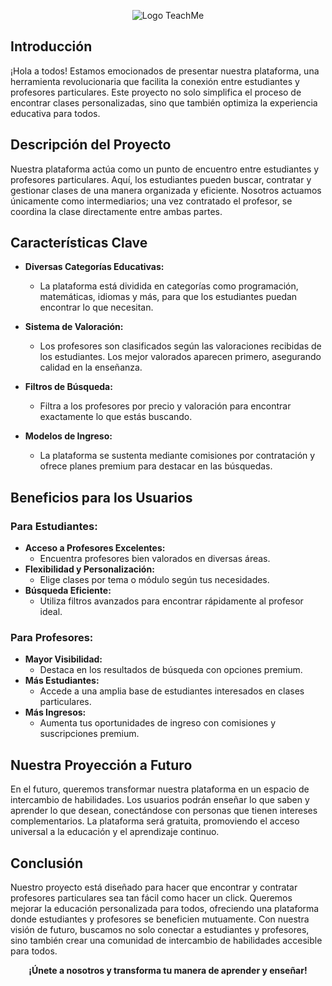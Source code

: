 <p align="center">
  <img src="https://github.com/user-attachments/assets/8a517dd3-eeb8-4e82-9329-dfc818ebf987" alt="Logo TeachMe">
</p>

## Introducción
¡Hola a todos! Estamos emocionados de presentar nuestra plataforma, una herramienta revolucionaria que facilita la conexión entre estudiantes y profesores particulares. Este proyecto no solo simplifica el proceso de encontrar clases personalizadas, sino que también optimiza la experiencia educativa para todos.

## Descripción del Proyecto
Nuestra plataforma actúa como un punto de encuentro entre estudiantes y profesores particulares. Aquí, los estudiantes pueden buscar, contratar y gestionar clases de una manera organizada y eficiente. Nosotros actuamos únicamente como intermediarios; una vez contratado el profesor, se coordina la clase directamente entre ambas partes.

## Características Clave
- **Diversas Categorías Educativas:**
  - La plataforma está dividida en categorías como programación, matemáticas, idiomas y más, para que los estudiantes puedan encontrar lo que necesitan.

- **Sistema de Valoración:**
  - Los profesores son clasificados según las valoraciones recibidas de los estudiantes. Los mejor valorados aparecen primero, asegurando calidad en la enseñanza.

- **Filtros de Búsqueda:**
  - Filtra a los profesores por precio y valoración para encontrar exactamente lo que estás buscando.

- **Modelos de Ingreso:**
  - La plataforma se sustenta mediante comisiones por contratación y ofrece planes premium para destacar en las búsquedas.

## Beneficios para los Usuarios
### Para Estudiantes:
- **Acceso a Profesores Excelentes:**
  - Encuentra profesores bien valorados en diversas áreas.
- **Flexibilidad y Personalización:**
  - Elige clases por tema o módulo según tus necesidades.
- **Búsqueda Eficiente:**
  - Utiliza filtros avanzados para encontrar rápidamente al profesor ideal.

### Para Profesores:
- **Mayor Visibilidad:**
  - Destaca en los resultados de búsqueda con opciones premium.
- **Más Estudiantes:**
  - Accede a una amplia base de estudiantes interesados en clases particulares.
- **Más Ingresos:**
  - Aumenta tus oportunidades de ingreso con comisiones y suscripciones premium.

## Nuestra Proyección a Futuro
En el futuro, queremos transformar nuestra plataforma en un espacio de intercambio de habilidades. Los usuarios podrán enseñar lo que saben y aprender lo que desean, conectándose con personas que tienen intereses complementarios. La plataforma será gratuita, promoviendo el acceso universal a la educación y el aprendizaje continuo.

## Conclusión
Nuestro proyecto está diseñado para hacer que encontrar y contratar profesores particulares sea tan fácil como hacer un click. Queremos mejorar la educación personalizada para todos, ofreciendo una plataforma donde estudiantes y profesores se beneficien mutuamente. Con nuestra visión de futuro, buscamos no solo conectar a estudiantes y profesores, sino también crear una comunidad de intercambio de habilidades accesible para todos.

**<p align="center">¡Únete a nosotros y transforma tu manera de aprender y enseñar!</p>**
